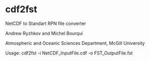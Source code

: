 cdf2fst
=======

NetCDF to Standart RPN file converter

Andrew Ryzhkov and Michel Bourqui

Atmospheric and Oceanic Sciences Department, McGill University

Usage: cdf2fst -i NetCDF_InputFile.cdf -o FST_OutputFile.fst
